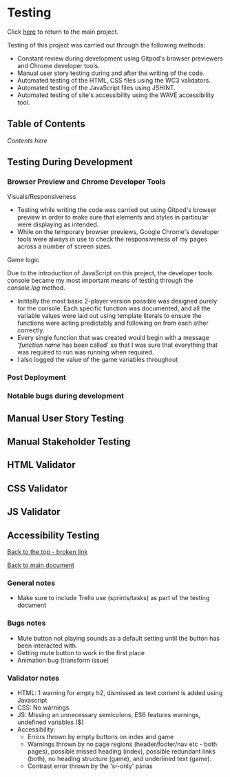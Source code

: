 # Testing

Click [here](README.md) to return to the main project.

Testing of this project was carried out through the following methods:

* Constant review during development using Gitpod's browser previewers and Chrome developer tools.
* Manual user story testing during and after the writing of the code.
* Automated testing of the HTML, CSS files using the WC3 validators.
* Automated testing of the JavaScript files using JSHINT.
* Automated testing of site's accessibility using the WAVE accessibility tool.

## Table of Contents

*Contents here*

## Testing During Development

### Browser Preview and Chrome Developer Tools

Visuals/Responsiveness

* Testing while writing the code was carried out using Gitpod's browser preview in order to make sure that elements and styles in particular were displaying as intended.
* While on the temporary browser previews, Google Chrome's developer tools were always in use to check the responsiveness of my pages across a number of screen sizes.

Game logic

Due to the introduction of JavaScript on this project, the developer tools console became my most important means of testing through the *console.log* method.

* Inititally the most basic 2-player version possible was designed purely for the console. Each specific function was documented, and all the variable values were laid out using template literals to ensure the functions were acting predictably and following on from each other correctly.
* Every single function that was created would begin with a message '*function name* has been called' so that I was sure that everything that was required to run was running when required.
* I also logged the value of the game variables throughout

### Post Deployment

### Notable bugs during development

## Manual User Story Testing

## Manual Stakeholder Testing

## HTML Validator

## CSS Validator

## JS Validator

## Accessibility Testing

[Back to the top - broken link](#Testing)

[Back to main document](README.md)


### General notes
* Make sure to include Trello use (sprints/tasks) as part of the testing document

### Bugs notes
* Mute button not playing sounds as a default setting until the button has been interacted with.
* Getting mute button to work in the first place
* Animation bug (transform issue)

### Validator notes
* HTML: 1 warning for empty h2, dismissed as text content is added using Javascript
* CSS: No warnings
* JS: Missing an unnecessary semicolons, ES6 features warnings, undefined variables ($)
* Accessibility: 
    * Errors thrown by empty buttons on index and game
    * Warnings thrown by no page regions (header/footer/nav etc - both pages), possible missed heading (index), possible redundant links (both), no heading structure (game), and underlined text (game).
    * Contrast error thrown by the 'sr-only' psnas
